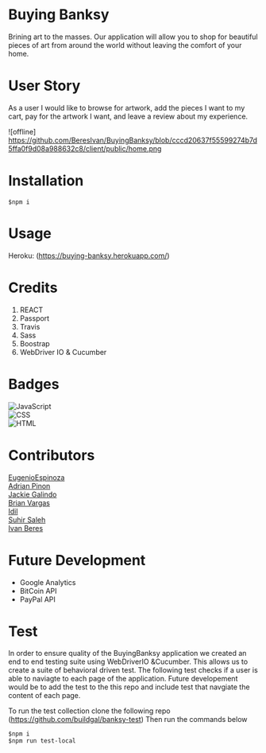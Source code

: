 # Buying Banksy 
Brining art to the masses. Our application will allow you to shop for beautiful pieces of art from around the world without leaving the comfort of your home. 


# User Story 
As a user I would like to browse for artwork, add the pieces I want to my cart, pay for the artwork I want, and leave a review about my experience. 

![offline] https://github.com/BeresIvan/BuyingBanksy/blob/cccd20637f55599274b7d5ffa0f9d08a988632c8/client/public/home.png

# Installation 

```
$npm i
```
# Usage 
Heroku: (https://buying-banksy.herokuapp.com/)

# Credits
1. REACT 
2. Passport 
3. Travis 
4. Sass 
5. Boostrap 
6. WebDriver IO & Cucumber 

# Badges 
![JavaScript](https://img.shields.io/badge/JavaScript-62.5%25-yellow)<br/>
![CSS](https://img.shields.io/badge/CSS-21.7%25-purple) <br/>
![HTML](https://img.shields.io/badge/HTML-15.8%25-red) <br/>

# Contributors 
[EugenioEspinoza](https://github.com/egitweb) <br/>
[Adrian Pinon](https://github.com/adrianpinon) <br/>
[Jackie Galindo](https://github.com/buildgal) <br/>
[Brian Vargas](https://github.com/bvargas17) <br/>
[Idil](https://github.com/shaie001) <br/>
[Suhir Saleh](https://github.com/suhirsaleh) <br/>
[Ivan Beres](https://github.com/BeresIvan) <br/>

# Future Development 
* Google Analytics 
* BitCoin API 
* PayPal API


# Test
In order to ensure quality of the BuyingBanksy application we created an end to end testing suite using WebDriverIO &Cucumber. This allows us to create a suite of behavioral driven test. The following test checks if a user is able to naviagte to each page of the application. 
Future developement would be to add the test to the this repo and include test that navgiate the content of each page. 

To run the test collection clone the following repo (https://github.com/buildgal/banksy-test) 
Then run the commands below
```
$npm i 
$npm run test-local 
```
